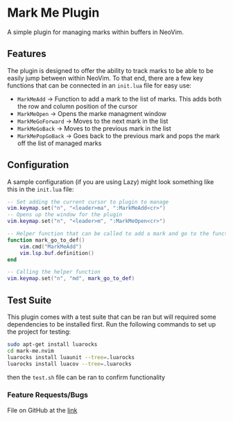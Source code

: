 # Mark Me Plugin
A simple plugin for managing marks within buffers in NeoVim.

## Features
The plugin is designed to offer the ability to track marks to be able to be easily jump between within NeoVim. To that 
end, there are a few key functions that can be connected in an `init.lua` file for easy use:
* `MarkMeAdd` -> Function to add a mark to the list of marks. This adds both the row and column position of the cursor
* `MarkMeOpen` -> Opens the marke managment window
* `MarkMeGoForward` -> Moves to the next mark in the list
* `MarkMeGoBack` -> Moves to the previous mark in the list
* `MarkMePopGoBack` -> Goes back to the previous mark and pops the mark off the list of managed marks

## Configuration
A sample configuration (if you are using Lazy) might look something like this in the `init.lua` file:
```lua
-- Set adding the current cursor to plugin to manage
vim.keymap.set("n", "<leader>ma", ":MarkMeAdd<cr>")
-- Opens up the window for the plugin
vim.keymap.set("n", "<leader>m", ":MarkMeOpen<cr>")

-- Helper function that can be called to add a mark and go to the function definition
function mark_go_to_def()
	vim.cmd("MarkMeAdd")
	vim.lsp.buf.definition()
end

-- Calling the helper function
vim.keymap.set("n", "md", mark_go_to_def)
```

## Test Suite
This plugin comes with a test suite that can be ran but will required some dependencies to be installed first. Run the
following commands to set up the project for testing:
```bash
sudo apt-get install luarocks
cd mark-me.nvim
luarocks install luaunit --tree=.luarocks
luarocks install luacov --tree=.luarocks
```
then the `test.sh` file can be ran to confirm functionality

### Feature Requests/Bugs
File on GitHub at the [link](https://github.com/michaelplatt07/mark-me.nvim/issues)
